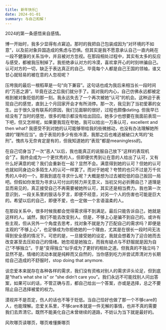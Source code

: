 ```yaml
---
title: 新年快乐🎉
date: 2024-01-01
summary: 与自己和解！
---
```





2024的第一条感悟来自感情。

博一开始时，我多少显得有点窘迫。那时的我把自己包装成因为“对环境的不如意”，以及前对象异国造成的焦虑与恐惧。但其实是我不愿意承认自己一直内耗在一段不健康的关系当中，并且被对方忽视。在那段相处过程中，其实有太多的反应与感受，都被我压制掉了。我拒绝承认对方的冷漠，喜欢拿开心的时刻哄骗自己。认可对方的一切，缺乏于表达真正的自己。毕竟每个人都是自己王国的领袖，谁又甘心就轻易的被在意的人忽视呢？

压垮我的最后一根稻草是一句“向下兼容”。这句话也成为我后来相当长一段时间的“万恶之源”。毕竟在这之后我们就分手了。面对我的内心，自己仿佛永远都被定格到被对象贬低的那一刻。我永远失去了一个再次被她“认可”的机会。这种迫于表现自己的感觉，直到上个月回家开会才有所消停。那一次，我见到了当初爱慕的女生。出于很久没有联系的原因，我们见面聊的很好，过程也颇像dating. 但我早已经没有了当时的感觉，很多的暗示都没有给出回应。她多少也想要在我面前表现一下吧，但又怎样呢，如果要我现在夸她，我可以给出一万条认可，excellent and then what? 我感受不到对她的认可能够带给我的些微撼动，也没有办法理解她所谓的“理所应当”。由于表现的多少有些冷漠，我那之后也难逃被破口大骂的“处刑”。愧疚与无奈肯定是有的，但我知道她的“表现”都是meaningless的。

在自己切身当了一次“恶人”以后，我也能真正的说服自己放下“这样的表现机会”了。我终会成为一个更优秀的人，但即便优秀到让在意的人给出了认可，又有什么好满意的呢？我们会重新在一起？显然不会。满意得到她的认可？但她的认可也就如同身边众多陌生人的认可一样罢了。而对于她呢？夸赞的也只不过是万千优秀的人中的一个。那我到底在寻求什么呢？大概是想为过去被贬低的自己扳回一局吧。但假如你发现为寻求认可付出的努力并无意义，当初又何必折腾自己？道理是显而易见的，真正接受自己不再需要被她所认可，其实还是相当费力。我也第一次意识到，一段关系里的狠话与歹言，即便不经意，对另一个人的伤害也可能是巨大的。希望以后的自己，即便不爱，也一定做一个言语温柔的人。

在那段关系中，很多时候我都会觉得需求得不到满足。最后只能告诉自己，她就是这样的人。诚然，我们不能去改变别人。但是，不够上心是骗不到自己的。或许有些主观，但从另外一个角度去思考，找对象不就是为了匹配自己的需求吗？即便是主观的“不够上心”，也足够成为你拒绝她的一个理由，尤其是在很长一段时间无法得到安全感的情况下。可悲的是，一旦接受她的设定，我就会想着为了迎合她而去改变甚至去压抑自己的情绪。她忽视是她独立，而我有疑点与不舒服就是因为自己“不够独立”。于是“变得独立”似乎成为了更好的相处之道。但我真的不独立吗？显然不是。情绪的流动本就是纯粹而又自然的，当你感到吃力并尝试弄清对方长期给自己造成的不舒服时，stop doing that anymore.

谈恋爱本来就存在各种各样的需求，我们没有资格对别人的需求评头论足，但到底是“that’s what she is” or “she didn’t care you”。我们永远不可能找别人问出答案，如果可以的话，不管正确与否，都自己给出一个答案，亦或是选择，总之不要阻止自己选择被爱的权力。

漠视并不是否定，伤人的话也不等于贬低。当自己恰好也做了那一个不够care的人，也能理解。恋爱关系里，不够care本就是一件无解的事情，也并不真的需要我们去弄清它。既然不能美化自己未曾继续的道路，不妨认为当下就是最好的。

风吹哪页读哪页，哪页难懂撕哪页
